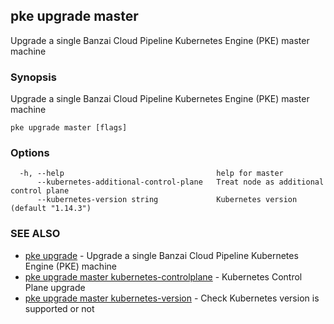 ## pke upgrade master

Upgrade a single Banzai Cloud Pipeline Kubernetes Engine (PKE) master machine

### Synopsis

Upgrade a single Banzai Cloud Pipeline Kubernetes Engine (PKE) master machine

```
pke upgrade master [flags]
```

### Options

```
  -h, --help                                  help for master
      --kubernetes-additional-control-plane   Treat node as additional control plane
      --kubernetes-version string             Kubernetes version (default "1.14.3")
```

### SEE ALSO

* [pke upgrade](pke_upgrade.md)	 - Upgrade a single Banzai Cloud Pipeline Kubernetes Engine (PKE) machine
* [pke upgrade master kubernetes-controlplane](pke_upgrade_master_kubernetes-controlplane.md)	 - Kubernetes Control Plane upgrade
* [pke upgrade master kubernetes-version](pke_upgrade_master_kubernetes-version.md)	 - Check Kubernetes version is supported or not

